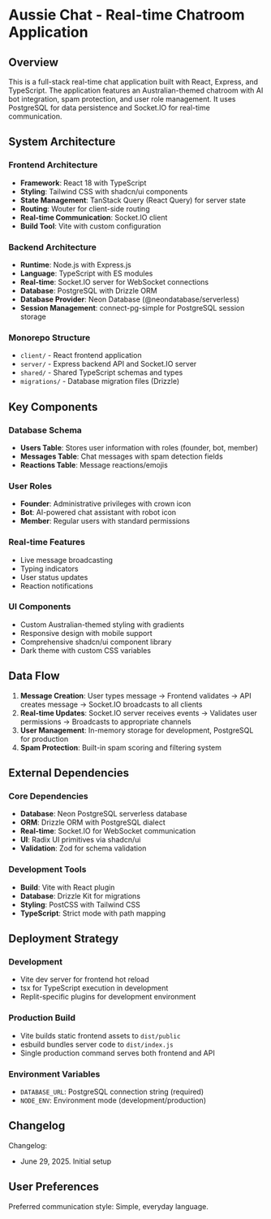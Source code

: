 # Aussie Chat - Real-time Chatroom Application

## Overview

This is a full-stack real-time chat application built with React, Express, and TypeScript. The application features an Australian-themed chatroom with AI bot integration, spam protection, and user role management. It uses PostgreSQL for data persistence and Socket.IO for real-time communication.

## System Architecture

### Frontend Architecture
- **Framework**: React 18 with TypeScript
- **Styling**: Tailwind CSS with shadcn/ui components
- **State Management**: TanStack Query (React Query) for server state
- **Routing**: Wouter for client-side routing
- **Real-time Communication**: Socket.IO client
- **Build Tool**: Vite with custom configuration

### Backend Architecture
- **Runtime**: Node.js with Express.js
- **Language**: TypeScript with ES modules
- **Real-time**: Socket.IO server for WebSocket connections
- **Database**: PostgreSQL with Drizzle ORM
- **Database Provider**: Neon Database (@neondatabase/serverless)
- **Session Management**: connect-pg-simple for PostgreSQL session storage

### Monorepo Structure
- `client/` - React frontend application
- `server/` - Express backend API and Socket.IO server
- `shared/` - Shared TypeScript schemas and types
- `migrations/` - Database migration files (Drizzle)

## Key Components

### Database Schema
- **Users Table**: Stores user information with roles (founder, bot, member)
- **Messages Table**: Chat messages with spam detection fields
- **Reactions Table**: Message reactions/emojis

### User Roles
- **Founder**: Administrative privileges with crown icon
- **Bot**: AI-powered chat assistant with robot icon
- **Member**: Regular users with standard permissions

### Real-time Features
- Live message broadcasting
- Typing indicators
- User status updates
- Reaction notifications

### UI Components
- Custom Australian-themed styling with gradients
- Responsive design with mobile support
- Comprehensive shadcn/ui component library
- Dark theme with custom CSS variables

## Data Flow

1. **Message Creation**: User types message → Frontend validates → API creates message → Socket.IO broadcasts to all clients
2. **Real-time Updates**: Socket.IO server receives events → Validates user permissions → Broadcasts to appropriate channels
3. **User Management**: In-memory storage for development, PostgreSQL for production
4. **Spam Protection**: Built-in spam scoring and filtering system

## External Dependencies

### Core Dependencies
- **Database**: Neon PostgreSQL serverless database
- **ORM**: Drizzle ORM with PostgreSQL dialect
- **Real-time**: Socket.IO for WebSocket communication
- **UI**: Radix UI primitives via shadcn/ui
- **Validation**: Zod for schema validation

### Development Tools
- **Build**: Vite with React plugin
- **Database**: Drizzle Kit for migrations
- **Styling**: PostCSS with Tailwind CSS
- **TypeScript**: Strict mode with path mapping

## Deployment Strategy

### Development
- Vite dev server for frontend hot reload
- tsx for TypeScript execution in development
- Replit-specific plugins for development environment

### Production Build
- Vite builds static frontend assets to `dist/public`
- esbuild bundles server code to `dist/index.js`
- Single production command serves both frontend and API

### Environment Variables
- `DATABASE_URL`: PostgreSQL connection string (required)
- `NODE_ENV`: Environment mode (development/production)

## Changelog

Changelog:
- June 29, 2025. Initial setup

## User Preferences

Preferred communication style: Simple, everyday language.